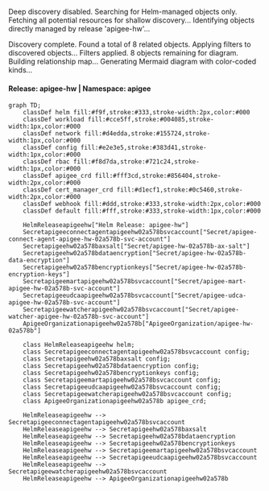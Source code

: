 Deep discovery disabled. Searching for Helm-managed objects only.
Fetching all potential resources for shallow discovery...
Identifying objects directly managed by release 'apigee-hw'...

Discovery complete. Found a total of 8 related objects.
Applying filters to discovered objects...
Filters applied. 8 objects remaining for diagram.
Building relationship map...
Generating Mermaid diagram with color-coded kinds...

#### Release: apigee-hw | Namespace: apigee
```mermaid
graph TD;
    classDef helm fill:#f9f,stroke:#333,stroke-width:2px,color:#000
    classDef workload fill:#cce5ff,stroke:#004085,stroke-width:1px,color:#000
    classDef network fill:#d4edda,stroke:#155724,stroke-width:1px,color:#000
    classDef config fill:#e2e3e5,stroke:#383d41,stroke-width:1px,color:#000
    classDef rbac fill:#f8d7da,stroke:#721c24,stroke-width:1px,color:#000
    classDef apigee_crd fill:#fff3cd,stroke:#856404,stroke-width:2px,color:#000
    classDef cert_manager_crd fill:#d1ecf1,stroke:#0c5460,stroke-width:2px,color:#000
    classDef webhook fill:#ddd,stroke:#333,stroke-width:2px,color:#000
    classDef default fill:#fff,stroke:#333,stroke-width:1px,color:#000

    HelmReleaseapigeehw["Helm Release: apigee-hw"]
    Secretapigeeconnectagentapigeehw02a578bsvcaccount["Secret/apigee-connect-agent-apigee-hw-02a578b-svc-account"]
    Secretapigeehw02a578baxsalt["Secret/apigee-hw-02a578b-ax-salt"]
    Secretapigeehw02a578bdataencryption["Secret/apigee-hw-02a578b-data-encryption"]
    Secretapigeehw02a578bencryptionkeys["Secret/apigee-hw-02a578b-encryption-keys"]
    Secretapigeemartapigeehw02a578bsvcaccount["Secret/apigee-mart-apigee-hw-02a578b-svc-account"]
    Secretapigeeudcaapigeehw02a578bsvcaccount["Secret/apigee-udca-apigee-hw-02a578b-svc-account"]
    Secretapigeewatcherapigeehw02a578bsvcaccount["Secret/apigee-watcher-apigee-hw-02a578b-svc-account"]
    ApigeeOrganizationapigeehw02a578b["ApigeeOrganization/apigee-hw-02a578b"]

    class HelmReleaseapigeehw helm;
    class Secretapigeeconnectagentapigeehw02a578bsvcaccount config;
    class Secretapigeehw02a578baxsalt config;
    class Secretapigeehw02a578bdataencryption config;
    class Secretapigeehw02a578bencryptionkeys config;
    class Secretapigeemartapigeehw02a578bsvcaccount config;
    class Secretapigeeudcaapigeehw02a578bsvcaccount config;
    class Secretapigeewatcherapigeehw02a578bsvcaccount config;
    class ApigeeOrganizationapigeehw02a578b apigee_crd;

    HelmReleaseapigeehw --> Secretapigeeconnectagentapigeehw02a578bsvcaccount
    HelmReleaseapigeehw --> Secretapigeehw02a578baxsalt
    HelmReleaseapigeehw --> Secretapigeehw02a578bdataencryption
    HelmReleaseapigeehw --> Secretapigeehw02a578bencryptionkeys
    HelmReleaseapigeehw --> Secretapigeemartapigeehw02a578bsvcaccount
    HelmReleaseapigeehw --> Secretapigeeudcaapigeehw02a578bsvcaccount
    HelmReleaseapigeehw --> Secretapigeewatcherapigeehw02a578bsvcaccount
    HelmReleaseapigeehw --> ApigeeOrganizationapigeehw02a578b
```
